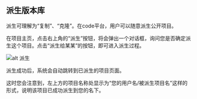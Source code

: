 ## 派生版本库

派生可理解为“复制”、“克隆”。在code平台，用户可以随意派生公开项目。

在项目主页，点击右上角的“派生”按钮，将会弹出一个对话框，询问您是否确定派生这个项目。点击“派生给某某”的按钮，即可进入派生过程。


![alt 派生](/CSDN_Code/code_support/blob/master/images/FAQ_3_1_2.jpg "派生")


派生成功后，系统会自动跳转到已派生的项目页面。

这时您会注意到，左上方的项目名称处显示为“您的用户名/被派生项目名”这样的形式，说明该项目已成功派生到您的名下。
